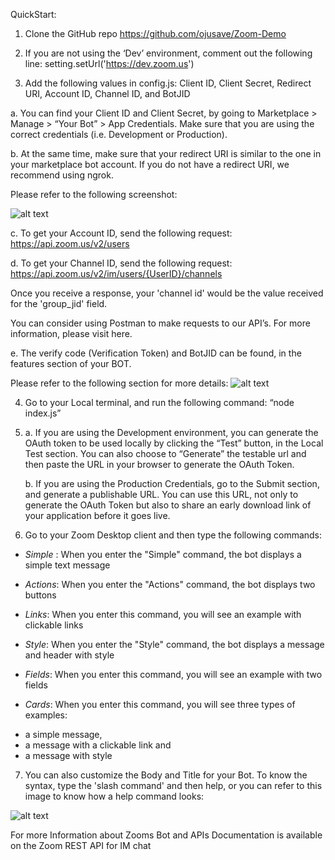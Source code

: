 QuickStart:

1. Clone the GitHub repo https://github.com/ojusave/Zoom-Demo

2. If you are not using the ‘Dev’ environment, comment out the following line: setting.setUrl('https://dev.zoom.us')

3. Add the following values in config.js:
Client ID, Client Secret, Redirect URI, Account ID, Channel ID, and BotJID

  a. You can find your Client ID and Client Secret, by going to Marketplace > Manage > “Your Bot” > App Credentials. Make sure that you are using the correct credentials (i.e. Development or Production). 

  b. At the same time, make sure that your redirect URI is similar to the one in your marketplace bot account. If you do not have a redirect URI, we recommend using ngrok.

  Please refer to the following screenshot:

  ![alt text](http://s3.amazonaws.com/user-content.stoplight.io/14683/1554148180886)


  c. To get your Account ID, send the following request:
  https://api.zoom.us/v2/users

  d. To get your Channel ID, send the following request: 
  https://api.zoom.us/v2/im/users/{UserID}/channels

  Once you receive a response, your 'channel id' would be the value received for the 'group_jid' field.
  
  You can consider using Postman to make requests to our API’s. For more information, please visit here.


  e. The verify code (Verification Token) and BotJID can be found, in the features section of your BOT. 

  Please refer to the following section for more details:
  ![alt text](http://s3.amazonaws.com/user-content.stoplight.io/14683/1554149625443)

4. Go to your Local terminal, and run the following command:
“node index.js”



5. 
      a. If you are using the Development environment, you can generate the OAuth token to be used locally by clicking the “Test” button, in the Local Test section. You can also choose to “Generate” the testable url and then paste the URL in your browser to generate the OAuth Token.

      b.	If you are using the Production Credentials, go to the Submit section, and generate a publishable URL. You can use this URL, not only to generate the OAuth Token but also to share an early download link of your application before it goes live.

6. Go to your Zoom Desktop client and then type the following commands: 

* *Simple* :
When you enter the "Simple" command, the bot displays a simple text message


* *Actions*:
When you enter the "Actions" command, the bot displays two buttons


* *Links*:
When you enter this command, you will see an example with clickable links

* *Style*:
When you enter the "Style" command, the bot displays a message and header with style


* *Fields*:
When you enter this command, you will see an example with two fields 

* *Cards*:
When you enter this command, you will see three types of examples: 
 - a simple message, 
 - a message with a clickable link and  
 - a message with style
 
7. You can also customize the Body and Title for your Bot. To know the syntax, type the 'slash command' and then help, or you can refer to this image to know how a help command looks:

![alt text](http://s3.amazonaws.com/user-content.stoplight.io/14683/1554149750448)

For more Information about Zooms Bot and APIs Documentation is available on the Zoom REST API for IM chat
